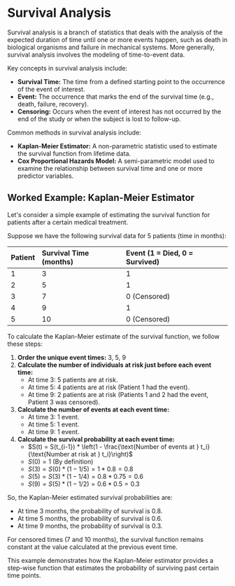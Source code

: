 # Survival Analysis

Survival analysis is a branch of statistics that deals with the analysis of the expected duration of time until one or more events happen, such as death in biological organisms and failure in mechanical systems. More generally, survival analysis involves the modeling of time-to-event data.

Key concepts in survival analysis include:

*   **Survival Time:** The time from a defined starting point to the occurrence of the event of interest.
*   **Event:** The occurrence that marks the end of the survival time (e.g., death, failure, recovery).
*   **Censoring:** Occurs when the event of interest has not occurred by the end of the study or when the subject is lost to follow-up.

Common methods in survival analysis include:

*   **Kaplan-Meier Estimator:** A non-parametric statistic used to estimate the survival function from lifetime data.
*   **Cox Proportional Hazards Model:** A semi-parametric model used to examine the relationship between survival time and one or more predictor variables.

## Worked Example: Kaplan-Meier Estimator

Let's consider a simple example of estimating the survival function for patients after a certain medical treatment.

Suppose we have the following survival data for 5 patients (time in months):

| Patient | Survival Time (months) | Event (1 = Died, 0 = Survived) |
| :------ | :--------------------- | :----------------------------- |
| 1       | 3                      | 1                              |
| 2       | 5                      | 1                              |
| 3       | 7                      | 0 (Censored)                   |
| 4       | 9                      | 1                              |
| 5       | 10                     | 0 (Censored)                   |

To calculate the Kaplan-Meier estimate of the survival function, we follow these steps:

1.  **Order the unique event times:** 3, 5, 9
2.  **Calculate the number of individuals at risk just before each event time:**
    *   At time 3: 5 patients are at risk.
    *   At time 5: 4 patients are at risk (Patient 1 had the event).
    *   At time 9: 2 patients are at risk (Patients 1 and 2 had the event, Patient 3 was censored).
3.  **Calculate the number of events at each event time:**
    *   At time 3: 1 event.
    *   At time 5: 1 event.
    *   At time 9: 1 event.
4.  **Calculate the survival probability at each event time:**
    *   $S(t) = S(t_{i-1}) * \left(1 - \frac{\text{Number of events at } t_i}{\text{Number at risk at } t_i}\right)$
    *   $S(0) = 1$ (By definition)
    *   $S(3) = S(0) * (1 - 1/5) = 1 * 0.8 = 0.8$
    *   $S(5) = S(3) * (1 - 1/4) = 0.8 * 0.75 = 0.6$
    *   $S(9) = S(5) * (1 - 1/2) = 0.6 * 0.5 = 0.3$

So, the Kaplan-Meier estimated survival probabilities are:

*   At time 3 months, the probability of survival is 0.8.
*   At time 5 months, the probability of survival is 0.6.
*   At time 9 months, the probability of survival is 0.3.

For censored times (7 and 10 months), the survival function remains constant at the value calculated at the previous event time.

This example demonstrates how the Kaplan-Meier estimator provides a step-wise function that estimates the probability of surviving past certain time points.